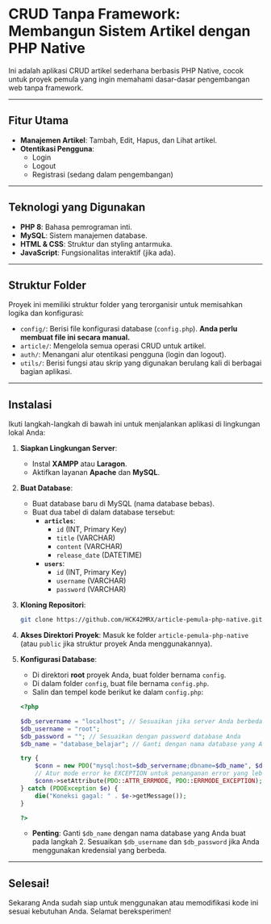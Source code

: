 # CRUD Tanpa Framework: Membangun Sistem Artikel dengan PHP Native

Ini adalah aplikasi CRUD artikel sederhana berbasis PHP Native, cocok untuk proyek pemula yang ingin memahami dasar-dasar pengembangan web tanpa framework.

---

## Fitur Utama

- **Manajemen Artikel**: Tambah, Edit, Hapus, dan Lihat artikel.
- **Otentikasi Pengguna**:
  - Login
  - Logout
  - Registrasi (sedang dalam pengembangan)

---

## Teknologi yang Digunakan

- **PHP 8**: Bahasa pemrograman inti.
- **MySQL**: Sistem manajemen database.
- **HTML & CSS**: Struktur dan styling antarmuka.
- **JavaScript**: Fungsionalitas interaktif (jika ada).

---

## Struktur Folder

Proyek ini memiliki struktur folder yang terorganisir untuk memisahkan logika dan konfigurasi:

- `config/`: Berisi file konfigurasi database (`config.php`). **Anda perlu membuat file ini secara manual.**
- `article/`: Mengelola semua operasi CRUD untuk artikel.
- `auth/`: Menangani alur otentikasi pengguna (login dan logout).
- `utils/`: Berisi fungsi atau skrip yang digunakan berulang kali di berbagai bagian aplikasi.

---

## Instalasi

Ikuti langkah-langkah di bawah ini untuk menjalankan aplikasi di lingkungan lokal Anda:

1.  **Siapkan Lingkungan Server**:

    - Instal **XAMPP** atau **Laragon**.
    - Aktifkan layanan **Apache** dan **MySQL**.

2.  **Buat Database**:

    - Buat database baru di MySQL (nama database bebas).
    - Buat dua tabel di dalam database tersebut:
      - **`articles`**:
        - `id` (INT, Primary Key)
        - `title` (VARCHAR)
        - `content` (VARCHAR)
        - `release_date` (DATETIME)
      - **`users`**:
        - `id` (INT, Primary Key)
        - `username` (VARCHAR)
        - `password` (VARCHAR)

3.  **Kloning Repositori**:

    ```bash
    git clone https://github.com/HCK42MRX/article-pemula-php-native.git
    ```

4.  **Akses Direktori Proyek**:
    Masuk ke folder `article-pemula-php-native` (atau `public` jika struktur proyek Anda menggunakannya).

5.  **Konfigurasi Database**:

    - Di direktori **root** proyek Anda, buat folder bernama `config`.
    - Di dalam folder `config`, buat file bernama `config.php`.
    - Salin dan tempel kode berikut ke dalam `config.php`:

    ```php
    <?php

    $db_servername = "localhost"; // Sesuaikan jika server Anda berbeda
    $db_username = "root";
    $db_password = ""; // Sesuaikan dengan password database Anda
    $db_name = "database_belajar"; // Ganti dengan nama database yang Anda buat

    try {
        $conn = new PDO("mysql:host=$db_servername;dbname=$db_name", $db_username, $db_password);
        // Atur mode error ke EXCEPTION untuk penanganan error yang lebih baik
        $conn->setAttribute(PDO::ATTR_ERRMODE, PDO::ERRMODE_EXCEPTION);
    } catch (PDOException $e) {
        die("Koneksi gagal: " . $e->getMessage());
    }

    ?>
    ```

    - **Penting**: Ganti `$db_name` dengan nama database yang Anda buat pada langkah 2. Sesuaikan `$db_username` dan `$db_password` jika Anda menggunakan kredensial yang berbeda.

---

## Selesai!

Sekarang Anda sudah siap untuk menggunakan atau memodifikasi kode ini sesuai kebutuhan Anda. Selamat bereksperimen!
